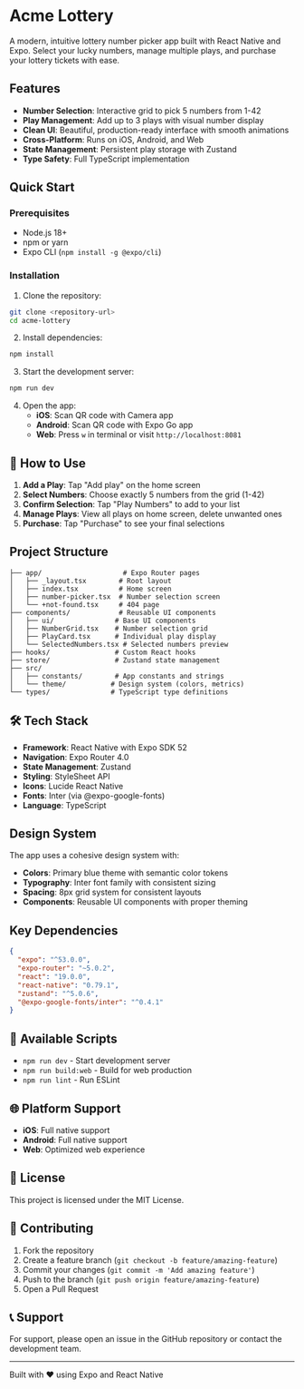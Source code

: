 # Acme Lottery

A modern, intuitive lottery number picker app built with React Native and Expo. Select your lucky numbers, manage multiple plays, and purchase your lottery tickets with ease.

## Features

- **Number Selection**: Interactive grid to pick 5 numbers from 1-42
- **Play Management**: Add up to 3 plays with visual number display
- **Clean UI**: Beautiful, production-ready interface with smooth animations
- **Cross-Platform**: Runs on iOS, Android, and Web
- **State Management**: Persistent play storage with Zustand
- **Type Safety**: Full TypeScript implementation

## Quick Start

### Prerequisites

- Node.js 18+ 
- npm or yarn
- Expo CLI (`npm install -g @expo/cli`)

### Installation

1. Clone the repository:
```bash
git clone <repository-url>
cd acme-lottery
```

2. Install dependencies:
```bash
npm install
```

3. Start the development server:
```bash
npm run dev
```

4. Open the app:
   - **iOS**: Scan QR code with Camera app
   - **Android**: Scan QR code with Expo Go app
   - **Web**: Press `w` in terminal or visit `http://localhost:8081`

## 📱 How to Use

1. **Add a Play**: Tap "Add play" on the home screen
2. **Select Numbers**: Choose exactly 5 numbers from the grid (1-42)
3. **Confirm Selection**: Tap "Play Numbers" to add to your list
4. **Manage Plays**: View all plays on home screen, delete unwanted ones
5. **Purchase**: Tap "Purchase" to see your final selections

## Project Structure

```
├── app/                    # Expo Router pages
│   ├── _layout.tsx        # Root layout
│   ├── index.tsx          # Home screen
│   ├── number-picker.tsx  # Number selection screen
│   └── +not-found.tsx     # 404 page
├── components/            # Reusable UI components
│   ├── ui/               # Base UI components
│   ├── NumberGrid.tsx    # Number selection grid
│   ├── PlayCard.tsx      # Individual play display
│   └── SelectedNumbers.tsx # Selected numbers preview
├── hooks/                # Custom React hooks
├── store/                # Zustand state management
├── src/
│   ├── constants/        # App constants and strings
│   └── theme/           # Design system (colors, metrics)
└── types/               # TypeScript type definitions
```

## 🛠️ Tech Stack

- **Framework**: React Native with Expo SDK 52
- **Navigation**: Expo Router 4.0
- **State Management**: Zustand
- **Styling**: StyleSheet API
- **Icons**: Lucide React Native
- **Fonts**: Inter (via @expo-google-fonts)
- **Language**: TypeScript

## Design System

The app uses a cohesive design system with:

- **Colors**: Primary blue theme with semantic color tokens
- **Typography**: Inter font family with consistent sizing
- **Spacing**: 8px grid system for consistent layouts
- **Components**: Reusable UI components with proper theming

## Key Dependencies

```json
{
  "expo": "^53.0.0",
  "expo-router": "~5.0.2",
  "react": "19.0.0",
  "react-native": "0.79.1",
  "zustand": "^5.0.6",
  "@expo-google-fonts/inter": "^0.4.1"
}
```

## 🔧 Available Scripts

- `npm run dev` - Start development server
- `npm run build:web` - Build for web production
- `npm run lint` - Run ESLint

## 🌐 Platform Support

- **iOS**: Full native support
- **Android**: Full native support  
- **Web**: Optimized web experience

## 📄 License

This project is licensed under the MIT License.

## 🤝 Contributing

1. Fork the repository
2. Create a feature branch (`git checkout -b feature/amazing-feature`)
3. Commit your changes (`git commit -m 'Add amazing feature'`)
4. Push to the branch (`git push origin feature/amazing-feature`)
5. Open a Pull Request

## 📞 Support

For support, please open an issue in the GitHub repository or contact the development team.

---

Built with ❤️ using Expo and React Native